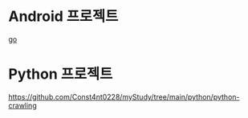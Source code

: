 # Android 프로젝트

[go](https://github.com/Const4nt0228/myStudy/tree/main/android)

# Python 프로젝트

https://github.com/Const4nt0228/myStudy/tree/main/python/python-crawling
